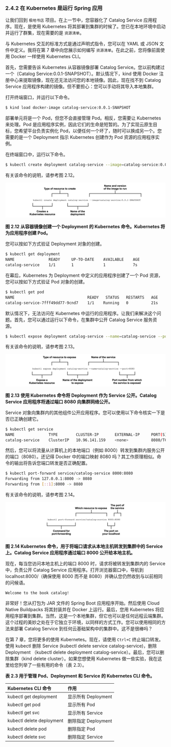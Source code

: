 ### 2.4.2 在 Kubernetes 是运行 Spring 应用

让我们回到 `极地书店` 项目。在上一节中，您容器化了 Catalog Service 应用程序。现在，是使用 Kubernetes 将其部署到集群的时候了。您已在本地环境中启动并运行了群集，现在需要的是 `资源清单`。

与 Kubernetes 交互的标准方式是通过声明式指令，您可以在 YAML 或 JSON 文件中定义。我将在第 7 章中向您展示如何编写 `资源清单`。在此之前，您将像前面使用 Docker 一样使用 Kubernetes CLI。

首先，您需要告诉 Kubernetes 从容器镜像部署 Catalog Service。您以前构建过一个（Catalog Service:0.0.1-SNAPSHOT）。默认情况下，kind 使用 Docker 注册中心来提取镜像，现在还无法访问您的本地镜像。因此，现在找不到 Catalog Service 应用程序构建的镜像。但不要担心：您可以手动将其导入本地集群。

打开终端窗口，并运行以下命令。

```bash
$ kind load docker-image catalog-service:0.0.1-SNAPSHOT
```

部署单元将是一个 Pod，但您不会直接管理 Pod。相反，您需要让 Kubernetes 来处理。Pod 是应用程序实例，因此它们的生命是短暂的。为了实现云原生目标，您希望平台负责实例化 Pod，以便任何一个坏了，随时可以换成另一个。您需要的是一个 Deployment 指示 Kubernetes 创建作为 Pod 资源的应用程序实例。

在终端窗口中，运行以下命令。

```bash
$ kubectl create deployment catalog-service --image=catalog-service:0.0.1-SNAPSHOT
```

有关该命令的说明，请参考图 2.12。

![](../../assets/2.12.jpg)

**图 2.12 从容器镜像创建一个 Deployment 的 Kubernetes 命令。Kubernetes 将为应用程序创建 Pod。**

您可以按如下方式验证 Deployment 对象的创建。

```bash
$ kubectl get deployment
NAME               READY     UP-TO-DATE    AVAILABLE    AGE
catalog-service    1/1       1             1            7s
```

在幕后，Kubernetes 为 Deployment 中定义的应用程序创建了一个 Pod 资源，您可以按如下方式验证 Pod 对象的创建。

```bash
$ kubectl get pod
NAME                                READY   STATUS   RESTARTS   AGE
catalog-service-7fff49dd77-9cnd7    1/1    Running   0          21s
```

默认情况下，无法访问在 Kubernetes 中运行的应用程序。让我们来解决这个问题。首先，您可以通过运行以下命令，在集群中公开 Catalog Service 服务资源。

```bash
$ kubectl expose deployment catalog-service --name=catalog-service --port=8080
```

有关该命令的说明，请参考图 2.13。

![](../../assets/2.13.jpg)

**图 2.13 使用 Kubernetes 命令将 Deployment 作为 Service 公开。Catalog Service 应用程序将通过端口 8080 向集群网络公开。**

Service 对象向集群内的其他组件公开应用程序。您可以使用以下命令核实一下是否已正确创建它。

```bash
$ kubectl get service
NAME               TYPE        CLUSTER-IP       EXTERNAL-IP     PORT(S)     AGE
catalog-service    ClusterIP   10.96.141.159    <none>          8080/TCP    7s
```

然后，您可以将流量从计算机上的本地端口（例如 8000）转发到集群内服务公开的端口（8080）。还记得 Docker 中的端口映射 8080 吗？其工作原理相似。命令的输出将告诉您端口转发是否正确配置。

```bash
$ kubectl port-forward service/catalog-service 8000:8080
Forwarding from 127.0.0.1:8000 -> 8080
Forwarding from [::1]:8000 -> 8080
```

有关该命令的说明，请参考图 2.14。

![](../../assets/2.14.jpg)

**图 2.14 Kubernetes 命令，用于将端口请求从本地主机转发到集群中的 Service 上。Catalog Service 应用程序通过端口 8000 公开给本地主机。**

现在，每当您访问本地主机上的端口 8000 时，请求将被转发到集群内的 Service 中，负责公开 Catalog Service 应用程序。打开浏览器窗口中，导航到 localhost:8000/（确保使用 8000 而不是 8080）并确认您仍然收到与以前相同的问候语。

```text
Welcome to the book catalog!
```

非常好！您从打包为 JAR 文件的 Spring Boot 应用程序开始。然后使用 Cloud Native Buildpacks 将其封装并在 Docker 上运行。最后，您用 Kubernetes 将应用程序部署到集群。当然，这是一个本地集群，但它也可以是任何远程云端集群。这个过程的美妙之处在于它独立于环境，以同样的方式工作。您可以使用相同的方法来部署 Catalog Service 到任何云基础架构中的集群中。这不是很棒吗？

在第 7 章，您将更多的使用 Kubernetes。现在，请使用 `Ctrl+C` 终止端口转发。使用 kubectl 删除 Service (kubectl delete service catalog-service)，删除 Deployment （kubectl delete deployment catalog-service）。最后，您可以删除集群（kind delete cluster）。如果您想使用 Kubernetes 做一些实验，我在这里给您列举了一些有用的命令（表 2.3）。

**表 2.3 用于管理 Pod、Deployment 和 Service 的 Kubernetes CLI 命令。**

| Kubernetes CLI 命令 | 作用 |
| :--- | :--- |
| kubectl get deployment | 显示所有 Deployment |
| kubectl get pod | 显示所有 Pod |
| kubectl get svc | 显示所有 Service |
| kubectl delete deployment <name> | 删除指定 Deployment |
| kubectl delete pod <name> | 删除指定 Pod |
| kubectl delete svc <service> | 删除指定 Service |